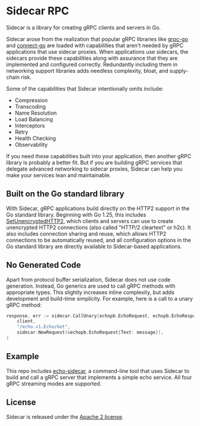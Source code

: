 # Sidecar RPC

Sidecar is a library for creating gRPC clients and servers in Go.

Sidecar arose from the realization that popular gRPC libraries like [grpc-go](https://github.com/grpc/grpc-go) and [connect-go](https://github.com/connectrpc/connect-go) are loaded with capabilities that aren't needed by gRPC applications that use sidecar proxies. When applications use sidecars, the sidecars provide these capabilities along with assurance that they are implemented and configured correctly. Redundantly including them in networking support libraries adds needless complexity, bloat, and supply-chain risk.

Some of the capabilities that Sidecar intentionally omits include:
- Compression
- Transcoding
- Name Resolution
- Load Balancing
- Interceptors
- Retry
- Health Checking
- Observability

If you need these capabilities built into your application, then another gRPC library is probably a better fit. But if you are building gRPC services that delegate advanced networking to sidecar proxies, Sidecar can help you make your services lean and maintainable.

## Built on the Go standard library

With Sidecar, gRPC applications build directly on the HTTP2 support in the Go standard library. Beginning with Go 1.25, this includes [SetUnencryptedHTTP2](https://pkg.go.dev/net/http#Protocols.SetUnencryptedHTTP2), which clients and servers can use to create unencrypted HTTP2 connections (also called "HTTP/2 cleartext" or h2c). It also includes connection sharing and reuse, which allows HTTP2 connections to be automatically reused, and all configuration options in the Go standard library are directly available to Sidecar-based applications.

## No Generated Code

Apart from protocol buffer serialization, Sidecar does not use code generation. Instead, Go generics are used to call gRPC methods with appropriate types. This slightly increases inline complexity, but adds development and build-time simplicity. For example, here is a call to a unary gRPC method:
```go
response, err := sidecar.CallUnary[echopb.EchoRequest, echopb.EchoResponse](
	client,
	"/echo.v1.Echo/Get",
	sidecar.NewRequest(&echopb.EchoRequest{Text: message}),
)
```

## Example

This repo includes [echo-sidecar](/cmd/echo-sidecar), a command-line tool that uses Sidecar to build and call a gRPC server that implements a simple echo service. All four gRPC streaming modes are supported.

## License

Sidecar is released under the [Apache 2 license](/LICENSE).

